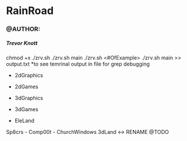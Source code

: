 # RainRoad
### @AUTHOR: 
##### Trevor Knott
chmod +x ./zrv.sh
./zrv.sh main
./zrv.sh <#OfExample>
./zrv.sh main >> output.txt  *to see temrinal output in file for grep debugging


* 2dGraphics
* 2dGames
* 3dGraphics
* 3dGames

* EleLand

Sp8crs - Comp00t - ChurchWindows
3dLand <-> RENAME @TODO
